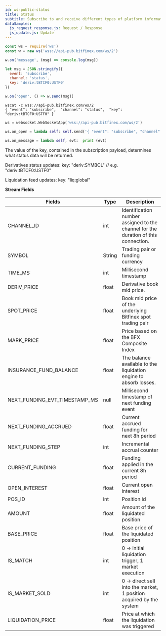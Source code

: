 ```yaml
---
id: ws-public-status
title: Status
subtitle: Subscribe to and receive different types of platform information - currently supports derivatives pair status and liquidation feed.
dataSamples:
  js_request_response.js: Request / Response
  js_update.js: Update
---
```

```javascript [1590590455332004-javascript]
const ws = require('ws')
const w = new ws('wss://api-pub.bitfinex.com/ws/2')

w.on('message', (msg) => console.log(msg))

let msg = JSON.stringify({ 
  event: 'subscribe', 
  channel: 'status', 
  key: 'deriv:tBTCF0:USTF0' 
})

w.on('open', () => w.send(msg))
```

```shell [1590590455332004-shell]
wscat -c wss://api-pub.bitfinex.com/ws/2
{ "event": "subscribe",  "channel": "status",  "key": "deriv:tBTCF0:USTF0" }
```

```python [1590590455332004-python]
ws = websocket.WebSocketApp('wss://api-pub.bitfinex.com/ws/2')

ws.on_open = lambda self: self.send('{ "event": "subscribe", "channel": "status", "key": "deriv:tBTCF0:USTF0"}')

ws.on_message = lambda self, evt:  print (evt)
```

The value of the key, contained in the subscription payload, determines what status data will be returned.

Derivatives status updates:
key: "deriv:SYMBOL" // e.g. "deriv:tBTCF0:USTF0"

Liquidation feed updates:
key: "liq:global"


**Stream Fields**

Fields | Type | Description
--- | --- | ---
CHANNEL_ID | int | Identification number assigned to the channel for the duration of this connection.
SYMBOL | String | Trading pair or funding currency
TIME_MS                        | int | Millisecond timestamp
DERIV_PRICE                         | float | Derivative book mid price.
SPOT_PRICE                         | float | Book mid price of the underlying Bitfinex spot trading pair
MARK_PRICE                         | float | Price based on the BFX Composite Index
INSURANCE_FUND_BALANCE             | float | The balance available to the liquidation engine to absorb losses.
NEXT_FUNDING_EVT_TIMESTAMP_MS                         | null | Millisecond timestamp of next funding event
NEXT_FUNDING_ACCRUED                     | float | Current accrued funding for next 8h period
NEXT_FUNDING_STEP                         | int | Incremental accrual counter
CURRENT_FUNDING                         | float | Funding applied in the current 8h period
OPEN_INTEREST | float | Current open interest
POS_ID |int| Position id
AMOUNT | float | Amount of the liquidated position
BASE_PRICE | float | Base price of the liquidated position
IS_MATCH | int | 0 -> initial liquidation trigger, 1 market execution
IS_MARKET_SOLD |int| 0 -> direct sell into the market, 1 position acquired by the system
LIQUIDATION_PRICE | float | Price at which the liquidation was triggered
